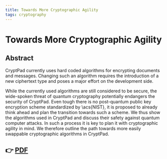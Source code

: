 ```yaml
---
title: Towards More Cryptographic Agility
tags: cryptography
---
```


# Towards More Cryptographic Agility

## Abstract

CryptPad currently uses hard coded algorithms for encrypting documents and messages.
Changing such an algorithm requires the introduction of a new ciphertext type and poses a major effort on the development side.

While the currently used algorithms are still considered to be secure, the wide-spoken threat of quantum cryptography potentially endangers the security of CryptPad.
Even tough there is no post-quantum public key encryption scheme standardized by \acs{NIST}, it is proposed to already think ahead and plan the transition towards such a scheme.
We thus show the algorithms used in CryptPad and discuss their safety against quantum computer attacks.
In such a process it is key to plan it with cryptographic agility in mind.
We therefore outline the path towards more easily swappable cryptographic algorithms in CryptPad.

## 👉 [PDF](./main.pdf)
